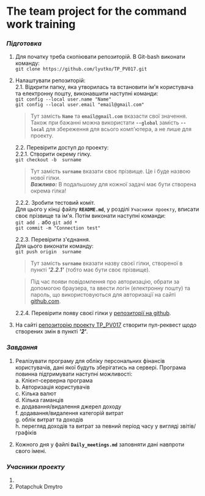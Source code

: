 # The team project for the command work training
### *Підготовка*

1. Для початку треба скопіювати репозиторій. В Git-bash виконати команду:  
        `git clone https://github.com/lyutko/TP_PV017.git`
2. Налаштувати репозиторій:  
    2.1. Відкрити папку, яка утворилась та встановити ім'я користувача та електронну пошту, виконавшити наступні команди:  
        `git config --local user.name "Name"`  
        `git config --local user.email "email@gmail.com"`

    > Тут замість  **`Name`**  та  **`email@gmail.com`**  вказасти свої значення.  
    > Також при бажанні можна використати **`--global`** замість **`--local`** для збереження для всього комп'ютера, а не лише для проекту.

    2.2. Перевірити доступ до проекту:  
    2.2.1. Створити окрему гілку.  
        `git checkout -b  surname`  
    > Тут замість **`surname`** вказати своє прізвище. Це і буде назвою нової гілки.  
    > ***Важливо:*** В подальшому для кожної задачі має бути створена окрема гілка!

    2.2.2. Зробити тестовий коміт.  
    Для цього у кінці файлу **`README.md`**, у розділі `Учасники проекту`, вписати своє прізвище та ім'я.
    Потім виконати наступні команди:  
        `git add .`  або `git add *`  
        `git commit -m "Connection test"`  
		
	2.2.3. Перевірити з'єднання.  
    Для цього виконати команду:  
        `git push origin  surname` 

    > Тут замість **`surname`** вказати назву своєї гілки, створеної в пункті ***'2.2.1'*** (тобто має бути своє прізвище).  

    > Під час появи повідомлення про авторизацію, обрати за допомогою браузера, та ввести логін (електронну пошту) та пароль, що використовуються для авторизації на сайті [github.com](https://github.com).  

    2.2.4. Перевірити появу своєї гілки у [репозиторії на github](https://github.com/lyutko/TP_PV017).

3. На сайті [репозиторію проекту TP_PV017](https://github.com/lyutko/TP_PV017) створити пул-реквест щодо створених змін в пункті ***'2'***.


### *Завдання*
1. Реалізувати програму для обліку персональних фінансів користувачів, дані якої будуть зберігатись на сервері. Програма повинна підтримувати наступні можливості:  
    a. Клієнт-серверна програма  
    b. Авторизація користувачів  
    c. Кілька валют  
    d. Кілька гаманців  
    e. додавання/видалення джерел доходу  
    f. додавання/видалення категорій витрат  
    g. облік витрат та доходів  
    h. перегляд доходів та витрат за певний період часу у вигляді звітів/графіків  

2. Кожного дня у файлі **`Daily_meetings.md`** заповняти дані навпроти свого імені.


### *Учасники проекту*
1. 
2. Potapchuk Dmytro




